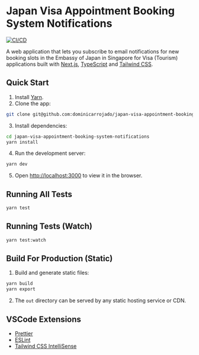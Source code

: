 # Japan Visa Appointment Booking System Notifications

[![CI/CD](https://github.com/dominicarrojado/japan-visa-appointment-booking-system-notifications/actions/workflows/ci.yml/badge.svg)](https://github.com/dominicarrojado/japan-visa-appointment-booking-system-notifications/actions/workflows/ci.yml)

A web application that lets you subscribe to email notifications for new booking slots in the Embassy of Japan in Singapore for Visa (Tourism) applications built with [Next.js](https://nextjs.org/), [TypeScript](https://www.typescriptlang.org/) and [Tailwind CSS](https://tailwindcss.com/).

## Quick Start

1. Install [Yarn](https://yarnpkg.com/lang/en/docs/install/).
2. Clone the app:

```bash
git clone git@github.com:dominicarrojado/japan-visa-appointment-booking-system-notifications.git
```

3. Install dependencies:

```bash
cd japan-visa-appointment-booking-system-notifications
yarn install
```

4. Run the development server:

```bash
yarn dev
```

5. Open [http://localhost:3000](http://localhost:3000) to view it in the browser.

## Running All Tests

```bash
yarn test
```

## Running Tests (Watch)

```bash
yarn test:watch
```

## Build For Production (Static)

1. Build and generate static files:

```bash
yarn build
yarn export
```

2. The `out` directory can be served by any static hosting service or CDN.

## VSCode Extensions

- [Prettier](https://marketplace.visualstudio.com/items?itemName=esbenp.prettier-vscode)
- [ESLint](https://marketplace.visualstudio.com/items?itemName=dbaeumer.vscode-eslint)
- [Tailwind CSS IntelliSense](https://marketplace.visualstudio.com/items?itemName=bradlc.vscode-tailwindcss)
